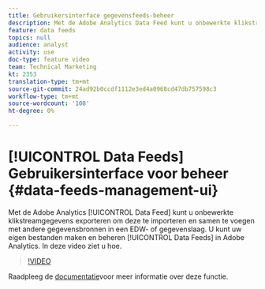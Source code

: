 ```yaml
---
title: Gebruikersinterface gegevensfeeds-beheer
description: Met de Adobe Analytics Data Feed kunt u onbewerkte klikstreamgegevens exporteren om te importeren en samen te voegen met andere gegevensbronnen in een EDW- of gegevenseer. U kunt uw eigen gegevensfeeds maken en beheren in Adobe Analytics. In deze video ziet u hoe.
feature: data feeds
topics: null
audience: analyst
activity: use
doc-type: feature video
team: Technical Marketing
kt: 2353
translation-type: tm+mt
source-git-commit: 24ad92b0ccdf1112e3ed4a0968cd47db757598c3
workflow-type: tm+mt
source-wordcount: '108'
ht-degree: 0%

---
```



# [!UICONTROL Data Feeds] Gebruikersinterface voor beheer {#data-feeds-management-ui}

Met de Adobe Analytics [!UICONTROL Data Feed] kunt u onbewerkte klikstreamgegevens exporteren om deze te importeren en samen te voegen met andere gegevensbronnen in een EDW- of gegevenslaag. U kunt uw eigen bestanden maken en beheren [!UICONTROL Data Feeds] in Adobe Analytics. In deze video ziet u hoe.

>[!VIDEO](https://video.tv.adobe.com/v/25452/?quality=12)

Raadpleeg de [documentatie](https://marketing.adobe.com/resources/help/en_US/reference/analytics-data-feed.html)voor meer informatie over deze functie.
